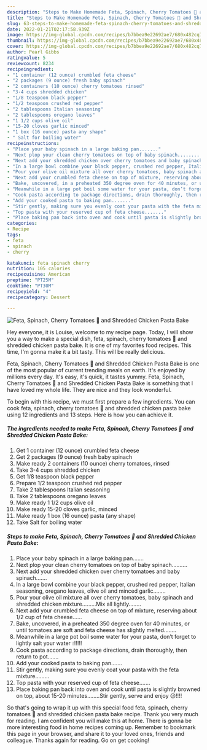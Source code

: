 ```yaml
---
description: "Steps to Make Homemade Feta, Spinach, Cherry Tomatoes 🍅 and Shredded Chicken Pasta Bake"
title: "Steps to Make Homemade Feta, Spinach, Cherry Tomatoes 🍅 and Shredded Chicken Pasta Bake"
slug: 63-steps-to-make-homemade-feta-spinach-cherry-tomatoes-and-shredded-chicken-pasta-bake
date: 2022-01-21T02:17:58.939Z
image: https://img-global.cpcdn.com/recipes/b7bbea9e22692ae7/680x482cq70/feta-spinach-cherry-tomatoes-and-shredded-chicken-pasta-bake-recipe-main-photo.jpg
thumbnail: https://img-global.cpcdn.com/recipes/b7bbea9e22692ae7/680x482cq70/feta-spinach-cherry-tomatoes-and-shredded-chicken-pasta-bake-recipe-main-photo.jpg
cover: https://img-global.cpcdn.com/recipes/b7bbea9e22692ae7/680x482cq70/feta-spinach-cherry-tomatoes-and-shredded-chicken-pasta-bake-recipe-main-photo.jpg
author: Pearl Gibbs
ratingvalue: 5
reviewcount: 8234
recipeingredient:
- "1 container (12 ounce) crumbled feta cheese"
- "2 packages (9 ounce) fresh baby spinach"
- "2 containers (10 ounce) cherry tomatoes rinsed"
- "3-4 cups shredded chicken"
- "1/8 teaspoon black pepper"
- "1/2 teaspoon crushed red pepper"
- "2 tablespoons Italian seasoning"
- "2 tablespoons oregano leaves"
- "1 1/2 cups olive oil"
- "15-20 cloves garlic minced"
- "1 box (16 ounce) pasta any shape"
- " Salt for boiling water"
recipeinstructions:
- "Place your baby spinach in a large baking pan......."
- "Next plop your clean cherry tomatoes on top of baby spinach.........."
- "Next add your shredded chicken over cherry tomatoes and baby spinach......."
- "In a large bowl combine your black pepper, crushed red pepper, Italian seasoning, oregano leaves, olive oil and minced garlic........"
- "Pour your olive oil mixture all over cherry tomatoes, baby spinach and shredded chicken mixture.........Mix all lightly........"
- "Next add your crumbled feta cheese on top of mixture, reserving about 1/2 cup of feta cheese......"
- "Bake, uncovered, in a preheated 350 degree oven for 40 minutes, or until tomatoes are soft and feta cheese has slightly melted........"
- "Meanwhile in a large pot boil some water for your pasta, don’t forget to lightly salt your water 💧!!!!!"
- "Cook pasta according to package directions, drain thoroughly, then return to pot......."
- "Add your cooked pasta to baking pan......."
- "Stir gently, making sure you evenly coat your pasta with the feta mixture........."
- "Top pasta with your reserved cup of feta cheese......."
- "Place baking pan back into oven and cook until pasta is slightly browned on top, about 15-20 minutes........Stir gently, serve and enjoy 😉!!!!"
categories:
- Recipe
tags:
- feta
- spinach
- cherry

katakunci: feta spinach cherry 
nutrition: 105 calories
recipecuisine: American
preptime: "PT25M"
cooktime: "PT30M"
recipeyield: "4"
recipecategory: Dessert

---
```



![Feta, Spinach, Cherry Tomatoes 🍅 and Shredded Chicken Pasta Bake](https://img-global.cpcdn.com/recipes/b7bbea9e22692ae7/680x482cq70/feta-spinach-cherry-tomatoes-and-shredded-chicken-pasta-bake-recipe-main-photo.jpg)

Hey everyone, it is Louise, welcome to my recipe page. Today, I will show you a way to make a special dish, feta, spinach, cherry tomatoes 🍅 and shredded chicken pasta bake. It is one of my favorites food recipes. This time, I'm gonna make it a bit tasty. This will be really delicious.



Feta, Spinach, Cherry Tomatoes 🍅 and Shredded Chicken Pasta Bake is one of the most popular of current trending meals on earth. It's enjoyed by millions every day. It's easy, it's quick, it tastes yummy. Feta, Spinach, Cherry Tomatoes 🍅 and Shredded Chicken Pasta Bake is something that I have loved my whole life. They are nice and they look wonderful.


To begin with this recipe, we must first prepare a few ingredients. You can cook feta, spinach, cherry tomatoes 🍅 and shredded chicken pasta bake using 12 ingredients and 13 steps. Here is how you can achieve it.

<!--inarticleads1-->

##### The ingredients needed to make Feta, Spinach, Cherry Tomatoes 🍅 and Shredded Chicken Pasta Bake:

1. Get 1 container (12 ounce) crumbled feta cheese
1. Get 2 packages (9 ounce) fresh baby spinach
1. Make ready 2 containers (10 ounce) cherry tomatoes, rinsed
1. Take 3-4 cups shredded chicken
1. Get 1/8 teaspoon black pepper
1. Prepare 1/2 teaspoon crushed red pepper
1. Take 2 tablespoons Italian seasoning
1. Take 2 tablespoons oregano leaves
1. Make ready 1 1/2 cups olive oil
1. Make ready 15-20 cloves garlic, minced
1. Make ready 1 box (16 ounce) pasta (any shape)
1. Take  Salt for boiling water




<!--inarticleads2-->

##### Steps to make Feta, Spinach, Cherry Tomatoes 🍅 and Shredded Chicken Pasta Bake:

1. Place your baby spinach in a large baking pan.......
1. Next plop your clean cherry tomatoes on top of baby spinach..........
1. Next add your shredded chicken over cherry tomatoes and baby spinach.......
1. In a large bowl combine your black pepper, crushed red pepper, Italian seasoning, oregano leaves, olive oil and minced garlic........
1. Pour your olive oil mixture all over cherry tomatoes, baby spinach and shredded chicken mixture.........Mix all lightly........
1. Next add your crumbled feta cheese on top of mixture, reserving about 1/2 cup of feta cheese......
1. Bake, uncovered, in a preheated 350 degree oven for 40 minutes, or until tomatoes are soft and feta cheese has slightly melted........
1. Meanwhile in a large pot boil some water for your pasta, don’t forget to lightly salt your water 💧!!!!!
1. Cook pasta according to package directions, drain thoroughly, then return to pot.......
1. Add your cooked pasta to baking pan.......
1. Stir gently, making sure you evenly coat your pasta with the feta mixture.........
1. Top pasta with your reserved cup of feta cheese.......
1. Place baking pan back into oven and cook until pasta is slightly browned on top, about 15-20 minutes........Stir gently, serve and enjoy 😉!!!!




So that's going to wrap it up with this special food feta, spinach, cherry tomatoes 🍅 and shredded chicken pasta bake recipe. Thank you very much for reading. I am confident you will make this at home. There is gonna be more interesting food in home recipes coming up. Remember to bookmark this page in your browser, and share it to your loved ones, friends and colleague. Thanks again for reading. Go on get cooking!

